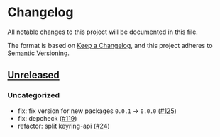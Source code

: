 # Changelog

All notable changes to this project will be documented in this file.

The format is based on [Keep a Changelog](https://keepachangelog.com/en/1.0.0/),
and this project adheres to [Semantic Versioning](https://semver.org/spec/v2.0.0.html).

## [Unreleased]

### Uncategorized

- fix: fix version for new packages `0.0.1` -> `0.0.0` ([#125](https://github.com/MetaMask/accounts/pull/125))
- fix: depcheck ([#119](https://github.com/MetaMask/accounts/pull/119))
- refactor: split keyring-api ([#24](https://github.com/MetaMask/accounts/pull/24))

[Unreleased]: https://github.com/MetaMask/accounts/

